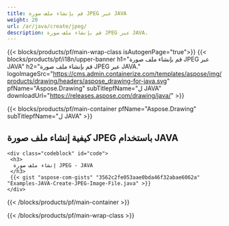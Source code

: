 ```yaml
---
title: قم بإنشاء ملف صورة JPEG عبر JAVA
weight: 20
url: /ar/java/create/jpeg/
description: قم بإنشاء ملف صورة JPEG عبر JAVA.
---
```


{{< blocks/products/pf/main-wrap-class isAutogenPage="true">}}
{{< blocks/products/pf/i18n/upper-banner h1="قم بإنشاء ملف صورة JPEG عبر JAVA" h2="قم بإنشاء ملف صورة JPEG عبر JAVA." logoImageSrc="https://cms.admin.containerize.com/templates/aspose/img/products/drawing/headers/aspose_drawing-for-java.svg" pfName="Aspose.Drawing" subTitlepfName="ل JAVA" downloadUrl="https://releases.aspose.com/drawing/java/" >}}

{{< blocks/products/pf/main-container pfName="Aspose.Drawing" subTitlepfName="ل JAVA" >}}

<h2>كيفية إنشاء ملف صورة JPEG باستخدام JAVA</h2>

    <div class="codeblock" id="code">
     <h3>
      إنشاء ملف صورة JPEG - JAVA
     </h3>
     {{< gist "aspose-com-gists" "3562c2fe053aae0bda46f32abae6062a" "Examples-JAVA-Create-JPEG-Image-File.java" >}}
    </div>

{{< /blocks/products/pf/main-container >}}


{{< /blocks/products/pf/main-wrap-class >}}
